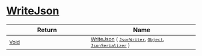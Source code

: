 # [WriteJson](./RectangleFConverter-100664062.md)



| Return | Name | 
| --- | --- | 
| <sub>[Void](https://docs.microsoft.com/en-us/dotnet/api/System.Void)</sub><img width=200/>| <sub>[WriteJson](./RectangleFConverter-100664062.md) ( [`JsonWriter`](./RectangleFConverter-100664062.md), [`Object`](https://docs.microsoft.com/en-us/dotnet/api/System.Object), [`JsonSerializer`](./RectangleFConverter-100664062.md) )</sub>| <br>


